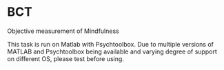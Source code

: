 # BCT
Objective measurement of Mindfulness

This task is run on Matlab with Psychtoolbox. Due to multiple versions of MATLAB and Psychtoolbox being available and varying degree of support on different OS, please test before using.
